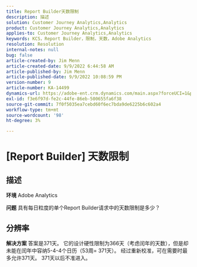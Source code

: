 ```yaml
---
title: Report Builder天数限制
description: 描述
solution: Customer Journey Analytics,Analytics
product: Customer Journey Analytics,Analytics
applies-to: Customer Journey Analytics,Analytics
keywords: KCS，Report Builder，限制，天数，Adobe Analytics
resolution: Resolution
internal-notes: null
bug: false
article-created-by: Jim Menn
article-created-date: 9/9/2022 6:44:58 AM
article-published-by: Jim Menn
article-published-date: 9/9/2022 10:08:59 PM
version-number: 9
article-number: KA-14499
dynamics-url: https://adobe-ent.crm.dynamics.com/main.aspx?forceUCI=1&pagetype=entityrecord&etn=knowledgearticle&id=fcd64fe9-0a30-ed11-9db1-0022480866ad
exl-id: f3e6f97d-fe2c-44fe-86eb-500655fa6f38
source-git-commit: 7f0f5035ea7cebd60f6ec7bda9de6225b6c602a4
workflow-type: tm+mt
source-wordcount: '98'
ht-degree: 3%

---
```


# [Report Builder] 天数限制

## 描述


<b>环境</b>
Adobe Analytics

<b>问题</b>
具有每日粒度的单个Report Builder请求中的天数限制是多少？


## 分辨率


<b>解决方案</b>
答案是371天。
它的设计硬性限制为366天（考虑闰年的天数），但是却未能在闰年中容纳5-4-4个日历（53周= 371天）。
经过重新校准，可在需要时最多允许371天。
371天以后不准进入。
